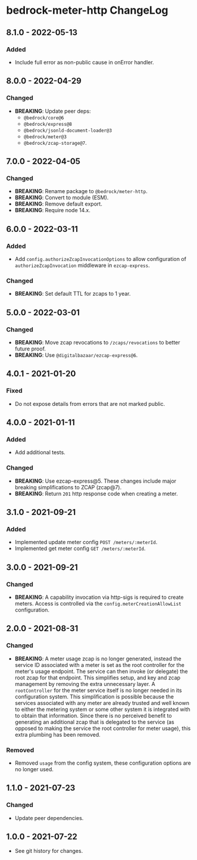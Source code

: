 # bedrock-meter-http ChangeLog

## 8.1.0 - 2022-05-13

### Added
- Include full error as non-public cause in onError handler.

## 8.0.0 - 2022-04-29

### Changed
- **BREAKING**: Update peer deps:
  - `@bedrock/core@6`
  - `@bedrock/express@8`
  - `@bedrock/jsonld-document-loader@3`
  - `@bedrock/meter@3`
  - `@bedrock/zcap-storage@7`.

## 7.0.0 - 2022-04-05

### Changed
- **BREAKING**: Rename package to `@bedrock/meter-http`.
- **BREAKING**: Convert to module (ESM).
- **BREAKING**: Remove default export.
- **BREAKING**: Require node 14.x.

## 6.0.0 - 2022-03-11

### Added
- Add `config.authorizeZcapInvocationOptions` to allow configuration of
  `authorizeZcapInvocation` middleware in `ezcap-express`.

### Changed
- **BREAKING**: Set default TTL for zcaps to 1 year.

## 5.0.0 - 2022-03-01

### Changed
- **BREAKING**: Move zcap revocations to `/zcaps/revocations` to better
  future proof.
- **BREAKING**: Use `@digitalbazaar/ezcap-express@6`.

## 4.0.1 - 2021-01-20

### Fixed
- Do not expose details from errors that are not marked public.

## 4.0.0 - 2021-01-11

### Added
- Add additional tests.

### Changed
- **BREAKING**: Use ezcap-express@5. These changes include major breaking
  simplifications to ZCAP (zcap@7).
- **BREAKING**: Return `201` http response code when creating a meter.

## 3.1.0 - 2021-09-21

### Added
- Implemented update meter config `POST /meters/:meterId`.
- Implemented get meter config `GET /meters/:meterId`.

## 3.0.0 - 2021-09-21

### Changed
- **BREAKING**: A capability invocation via http-sigs is required to create
  meters. Access is controlled via the `config.meterCreationAllowList`
  configuration.

## 2.0.0 - 2021-08-31

### Changed
- **BREAKING**: A meter usage zcap is no longer generated, instead the
  service ID associated with a meter is set as the root controller for the
  meter's usage endpoint. The service can then invoke (or delegate) the root
  zcap for that endpoint. This simplifies setup, and key and zcap management
  by removing the extra unnecessary layer. A `rootController` for the meter
  service itself is no longer needed in its configuration system. This
  simplification is possible because the services associated with any meter
  are already trusted and well known to either the metering system or some
  other system it is integrated with to obtain that information. Since there
  is no perceived benefit to generating an additional zcap that is delegated
  to the service (as opposed to making the service the root controller for
  meter usage), this extra plumbing has been removed.

### Removed
- Removed `usage` from the config system, these configuration options are
  no longer used.

## 1.1.0 - 2021-07-23

### Changed
- Update peer dependencies.

## 1.0.0 - 2021-07-22

- See git history for changes.
